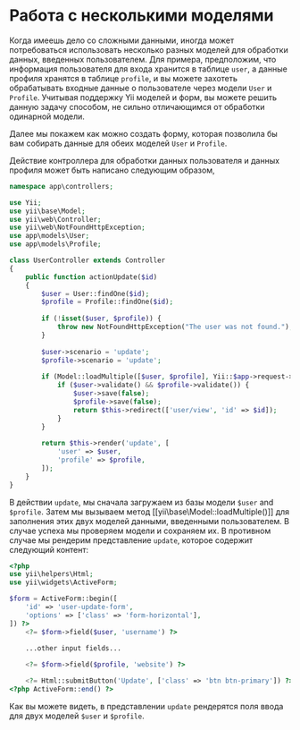 Работа с несколькими моделями
=============================

Когда имеешь дело со сложными данными, иногда может потребоваться использовать несколько разных моделей для обработки данных, введенных
пользователем. Для примера, предположим, что информация пользователя для входа хранится в таблице `user`, а данные профиля
хранятся в таблице `profile`, и вы можете захотеть обрабатывать входные данные о пользователе через модели `User` и `Profile`.
Учитывая поддержку Yii моделей и форм, вы можете решить данную задачу способом, не сильно отличающимся от обработки одинарной модели.

Далее мы покажем как можно создать форму, которая позволила бы вам собирать данные для обеих моделей `User` и `Profile`.

Действие контроллера для обработки данных пользователя и данных профиля может быть написано следующим образом,

```php
namespace app\controllers;

use Yii;
use yii\base\Model;
use yii\web\Controller;
use yii\web\NotFoundHttpException;
use app\models\User;
use app\models\Profile;

class UserController extends Controller
{
    public function actionUpdate($id)
    {
        $user = User::findOne($id);
        $profile = Profile::findOne($id);
        
        if (!isset($user, $profile)) {
            throw new NotFoundHttpException("The user was not found.");
        }
        
        $user->scenario = 'update';
        $profile->scenario = 'update';
        
        if (Model::loadMultiple([$user, $profile], Yii::$app->request->post())) {
            if ($user->validate() && $profile->validate()) {
                $user->save(false);
                $profile->save(false);
                return $this->redirect(['user/view', 'id' => $id]);
            }
        }
        
        return $this->render('update', [
            'user' => $user,
            'profile' => $profile,
        ]);
    }
}
```

В действии `update`, мы сначала загружаем из базы модели `$user` and `$profile`. Затем мы вызываем метод [[yii\base\Model::loadMultiple()]] 
для заполнения этих двух моделей данными, введенными пользователем. В случае успеха мы проверяем модели и сохраняем их. В противном случае 
мы рендерим представление `update`, которое содержит следующий контент:

```php
<?php
use yii\helpers\Html;
use yii\widgets\ActiveForm;

$form = ActiveForm::begin([
    'id' => 'user-update-form',
    'options' => ['class' => 'form-horizontal'],
]) ?>
    <?= $form->field($user, 'username') ?>

    ...other input fields...
    
    <?= $form->field($profile, 'website') ?>

    <?= Html::submitButton('Update', ['class' => 'btn btn-primary']) ?>
<?php ActiveForm::end() ?>
```

Как вы можете видеть, в представлении `update` рендерятся поля ввода для двух моделей `$user` и `$profile`.